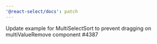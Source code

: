 ```yaml
---
'@react-select/docs': patch
---
```


Update example for MultiSelectSort to prevent dragging on multiValueRemove component #4387
